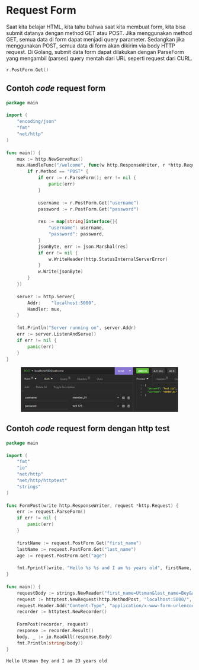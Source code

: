 # Request Form

Saat kita belajar HTML, kita tahu bahwa saat kita membuat form, kita bisa submit datanya dengan method GET atau POST. Jika menggunakan method GET, semua data di form dapat menjadi query parameter. Sedangkan jika menggunakan POST, semua data di form akan dikirim via body HTTP request. Di Golang, submit data form dapat dilakukan dengan ParseForm yang mengambil (parses) query mentah dari URL seperti request dari CURL.

```go
r.PostForm.Get()
```

## Contoh _code_ request form

```go
package main

import (
	"encoding/json"
	"fmt"
	"net/http"
)

func main() {
	mux := http.NewServeMux()
	mux.HandleFunc("/welcome", func(w http.ResponseWriter, r *http.Request) {
		if r.Method == "POST" {
			if err := r.ParseForm(); err != nil {
				panic(err)
			}

			username := r.PostForm.Get("username")
			password := r.PostForm.Get("password")
			
			res := map[string]interface{}{
				"username": username,
				"password": password,
			}
			jsonByte, err := json.Marshal(res)
			if err != nil {
				w.WriteHeader(http.StatusInternalServerError)
			}
			w.Write(jsonByte)
		}
	})

	server := http.Server{
		Addr:    "localhost:5000",
		Handler: mux,
	}

	fmt.Println("Server running on", server.Addr)
	err := server.ListenAndServe()
	if err != nil {
		panic(err)
	}
}
```

<figure><img src="../.gitbook/assets/Request JSON Struct (2).png" alt=""><figcaption></figcaption></figure>

## Contoh _code_ request form dengan http test

```go
package main

import (
	"fmt"
	"io"
	"net/http"
	"net/http/httptest"
	"strings"
)

func FormPost(write http.ResponseWriter, request *http.Request) {
	err := request.ParseForm()
	if err != nil {
		panic(err)
	}

	firstName := request.PostForm.Get("first_name")
	lastName := request.PostForm.Get("last_name")
	age := request.PostForm.Get("age")
	
	fmt.Fprintf(write, "Hello %s %s and I am %s years old", firstName, lastName, age)
}

func main() {
	requestBody := strings.NewReader("first_name=Utsman&last_name=Bey&age=23")
	request := httptest.NewRequest(http.MethodPost, "localhost:5000/", requestBody)
	request.Header.Add("Content-Type", "application/x-www-form-urlencoded")
	recorder := httptest.NewRecorder()
	
	FormPost(recorder, request)
	response := recorder.Result()
	body, _ := io.ReadAll(response.Body)
	fmt.Println(string(body))
}
```

```
Hello Utsman Bey and I am 23 years old
```
